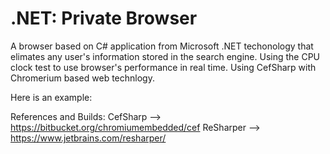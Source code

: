 #  .NET: Private Browser


A browser based on C# application from Microsoft .NET techonology that elimates any user's information stored in the search engine. Using the CPU clock test to use browser's performance in real time. Using CefSharp with Chromerium based web technlogy.



Here is an example: 






References and Builds:
CefSharp --> https://bitbucket.org/chromiumembedded/cef
ReSharper --> https://www.jetbrains.com/resharper/
